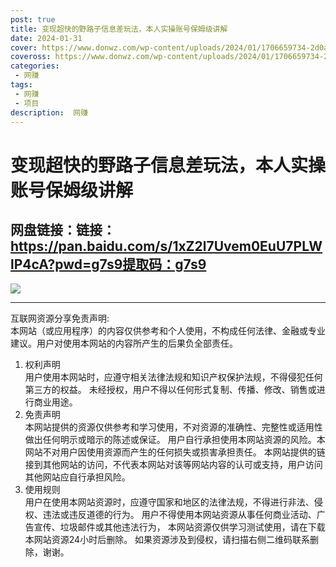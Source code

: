 ```yaml
---
post: true
title: 变现超快的野路子信息差玩法，本人实操账号保姆级讲解
date: 2024-01-31
cover: https://www.donwz.com/wp-content/uploads/2024/01/1706659734-2d0a601ba766031.jpg
coveross: https://www.donwz.com/wp-content/uploads/2024/01/1706659734-2d0a601ba766031.jpg
categories:
 - 网赚
tags:
 - 网赚
 - 项目
description:  网赚
---
```

# 变现超快的野路子信息差玩法，本人实操账号保姆级讲解

## 网盘链接：链接：https://pan.baidu.com/s/1xZ2l7Uvem0EuU7PLWlP4cA?pwd=g7s9提取码：g7s9  

![](https://www.donwz.com/wp-content/uploads/2024/01/1706659734-2d0a601ba766031.jpg)

---
互联网资源分享免责声明:  
本网站（或应用程序）的内容仅供参考和个人使用，不构成任何法律、金融或专业建议。用户对使用本网站的内容所产生的后果负全部责任。
1. 权利声明  
用户使用本网站时，应遵守相关法律法规和知识产权保护法规，不得侵犯任何第三方的权益。
未经授权，用户不得以任何形式复制、传播、修改、销售或进行商业用途。
2. 免责声明  
本网站提供的资源仅供参考和学习使用，不对资源的准确性、完整性或适用性做出任何明示或暗示的陈述或保证。
用户自行承担使用本网站资源的风险。本网站不对用户因使用资源而产生的任何损失或损害承担责任。
本网站提供的链接到其他网站的访问，不代表本网站对该等网站内容的认可或支持，用户访问其他网站应自行承担风险。
3. 使用规则  
用户在使用本网站资源时，应遵守国家和地区的法律法规，不得进行非法、侵权、违法或违反道德的行为。
用户不得使用本网站资源从事任何商业活动、广告宣传、垃圾邮件或其他违法行为，
本网站资源仅供学习测试使用，请在下载本网站资源24小时后删除。
如果资源涉及到侵权，请扫描右侧二维码联系删除，谢谢。

